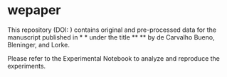 # wepaper

This repository (DOI: ) contains original and pre-processed data for the manuscript published in * * under the title ** ** by de Carvalho Bueno, Bleninger, and Lorke.

Please refer to the Experimental Notebook to analyze and reproduce the experiments.
